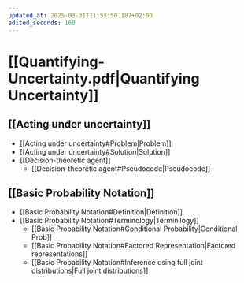 ```yaml
---
updated_at: 2025-03-31T11:53:50.187+02:00
edited_seconds: 160
---
```

# [[Quantifying-Uncertainty.pdf|Quantifying Uncertainty]]

## [[Acting under uncertainty]]
- [[Acting under uncertainty#Problem|Problem]]
- [[Acting under uncertainty#Solution|Solution]]
- [[Decision-theoretic agent]]
	- [[Decision-theoretic agent#Pseudocode|Pseudocode]]


## [[Basic Probability Notation]]
- [[Basic Probability Notation#Definition|Definition]]
- [[Basic Probability Notation#Terminology|Terminilogy]]
	- [[Basic Probability Notation#Conditional Probability|Conditional Prob]]
	- [[Basic Probability Notation#Factored Representation|Factored representations]]
	- [[Basic Probability Notation#Inference using full joint distributions|Full joint distributions]]